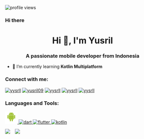 ![profile views](https://komarev.com/ghpvc/?username=yysrll)
### Hi there
<h1 align="center">Hi 👋, I'm Yusril</h1>
<h3 align="center">A passionate mobile developer from Indonesia</h3>

- 🌱 I’m currently learning **Kotlin Multiplatform**

<h3 align="left">Connect with me:</h3>
<p align="left">
<a href="https://twitter.com/yysrll" target="blank"><img align="center" src="https://raw.githubusercontent.com/rahuldkjain/github-profile-readme-generator/master/src/images/icons/Social/twitter.svg" alt="yysrll" height="30" width="40" /></a>
<a href="https://linkedin.com/in/yusril09" target="blank"><img align="center" src="https://raw.githubusercontent.com/rahuldkjain/github-profile-readme-generator/master/src/images/icons/Social/linked-in-alt.svg" alt="yusril09" height="30" width="40" /></a>
<a href="https://instagram.com/yysrll" target="blank"><img align="center" src="https://raw.githubusercontent.com/rahuldkjain/github-profile-readme-generator/master/src/images/icons/Social/instagram.svg" alt="yysrll" height="30" width="40" /></a>
<a href="https://www.hackerrank.com/yysrll" target="blank"><img align="center" src="https://raw.githubusercontent.com/rahuldkjain/github-profile-readme-generator/master/src/images/icons/Social/hackerrank.svg" alt="yysrll" height="30" width="40" /></a>
<a href="https://www.leetcode.com/yysrll" target="blank"><img align="center" src="https://raw.githubusercontent.com/rahuldkjain/github-profile-readme-generator/master/src/images/icons/Social/leet-code.svg" alt="yysrll" height="30" width="40" /></a>
</p>

<h3 align="left">Languages and Tools:</h3>
<p align="left"> <a href="https://developer.android.com" target="_blank" rel="noreferrer"> <img src="https://raw.githubusercontent.com/devicons/devicon/master/icons/android/android-original-wordmark.svg" alt="android" width="40" height="40"/> </a> <a href="https://dart.dev" target="_blank" rel="noreferrer"> <img src="https://www.vectorlogo.zone/logos/dartlang/dartlang-icon.svg" alt="dart" width="40" height="40"/> </a> <a href="https://flutter.dev" target="_blank" rel="noreferrer"> <img src="https://www.vectorlogo.zone/logos/flutterio/flutterio-icon.svg" alt="flutter" width="40" height="40"/> </a> <a href="https://kotlinlang.org" target="_blank" rel="noreferrer"> <img src="https://www.vectorlogo.zone/logos/kotlinlang/kotlinlang-icon.svg" alt="kotlin" width="40" height="40"/> </a> </p>

<div style="display: flex; gap: 16px;">
  <a href="https://githubtrends.io">
    <img align="top" src="https://api.githubtrends.io/user/svg/yysrll/langs?time_range=one_year&include_private=True&loc_metric=changed&theme=dark" />
  </a>
  <img align="top" src="https://github-readme-stats-eight-theta.vercel.app/api?username=yysrll&show_icons=true&theme=algolia&include_all_commits=true&count_private=true" />
</div>

